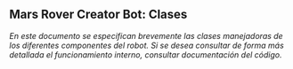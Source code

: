 ## Mars Rover Creator Bot: Clases

*En este documento se especifican brevemente las clases manejadoras de los diferentes componentes del robot. Si se desea consultar de forma más detallada el funcionamiento interno, consultar documentación del código.*